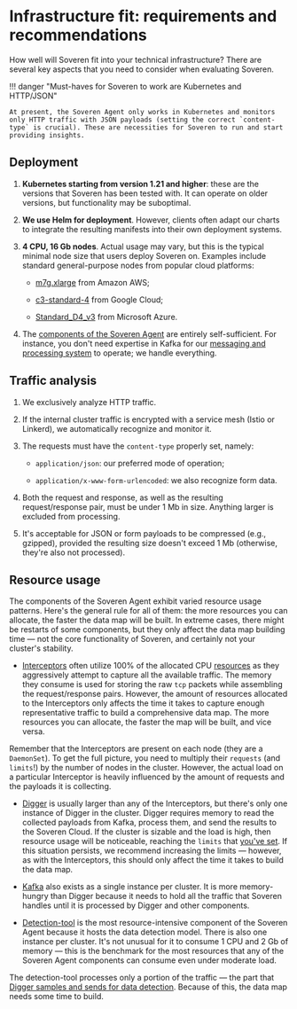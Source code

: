 # Infrastructure fit: requirements and recommendations

How well will Soveren fit into your technical infrastructure? There are several key aspects that you need to consider when evaluating Soveren.

!!! danger "Must-haves for Soveren to work are Kubernetes and HTTP/JSON"

    At present, the Soveren Agent only works in Kubernetes and monitors only HTTP traffic with JSON payloads (setting the correct `content-type` is crucial). These are necessities for Soveren to run and start providing insights.

## Deployment

1. **Kubernetes starting from version 1.21 and higher**: these are the versions that Soveren has been tested with. It can operate on older versions, but functionality may be suboptimal.

2. **We use Helm for deployment**. However, clients often adapt our charts to integrate the resulting manifests into their own deployment systems.

3. **4 CPU, 16 Gb nodes**. Actual usage may vary, but this is the typical minimal node size that users deploy Soveren on. Examples include standard general-purpose nodes from popular cloud platforms:

    * [m7g.xlarge](https://aws.amazon.com/ec2/instance-types/#General_Purpose) from Amazon AWS;

    * [c3-standard-4](https://cloud.google.com/compute/all-pricing#c3_standard_machine_types) from Google Cloud;

    * [Standard_D4_v3](https://learn.microsoft.com/en-us/azure/virtual-machines/dv3-dsv3-series#dv3-series) from Microsoft Azure.

4. The [components of the Soveren Agent](../overview/#soveren-agent) are entirely self-sufficient. For instance, you don't need expertise in Kafka for our [messaging and processing system](../traffic-processing/) to operate; we handle everything.

## Traffic analysis

1. We exclusively analyze HTTP traffic.

2. If the internal cluster traffic is encrypted with a service mesh (Istio or Linkerd), we automatically recognize and monitor it.

3. The requests must have the `content-type` properly set, namely:

    * `application/json`: our preferred mode of operation;

    * `application/x-www-form-urlencoded`: we also recognize form data.

4. Both the request and response, as well as the resulting request/response pair, must be under 1 Mb in size. Anything larger is excluded from processing.

5. It's acceptable for JSON or form payloads to be compressed (e.g., gzipped), provided the resulting size doesn't exceed 1 Mb (otherwise, they're also not processed).

## Resource usage

The components of the Soveren Agent exhibit varied resource usage patterns. Here's the general rule for all of them: the more resources you can allocate, the faster the data map will be built. In extreme cases, there might be restarts of some components, but they only affect the data map building time — not the core functionality of Soveren, and certainly not your cluster's stability.

* [Interceptors](../traffic-interception/) often utilize 100% of the allocated CPU [resources](../../administration/configuring-agent/#interceptors) as they aggressively attempt to capture all the available traffic. The memory they consume is used for storing the raw `tcp` packets while assembling the request/response pairs. However, the amount of resources allocated to the Interceptors only affects the time it takes to capture enough representative traffic to build a comprehensive data map. The more resources you can allocate, the faster the map will be built, and vice versa.

Remember that the Interceptors are present on each node (they are a `DaemonSet`). To get the full picture, you need to multiply their `requests` (and `limits`!) by the number of nodes in the cluster. However, the actual load on a particular Interceptor is heavily influenced by the amount of requests and the payloads it is collecting.

* [Digger](../traffic-processing/) is usually larger than any of the Interceptors, but there's only one instance of Digger in the cluster. Digger requires memory to read the collected payloads from Kafka, process them, and send the results to the Soveren Cloud. If the cluster is sizable and the load is high, then resource usage will be noticeable, reaching the `limits` that [you've set](../../administration/configuring-agent/#digger). If this situation persists, we recommend increasing the limits — however, as with the Interceptors, this should only affect the time it takes to build the data map.

* [Kafka](../../administration/configuring-agent/#kafka) also exists as a single instance per cluster. It is more memory-hungry than Digger because it needs to hold all the traffic that Soveren handles until it is processed by Digger and other components.

* [Detection-tool](../../administration/configuring-agent/#detection-tool) is the most resource-intensive component of the Soveren Agent because it hosts the data detection model. There is also one instance per cluster. It's not unusual for it to consume 1 CPU and 2 Gb of memory — this is the benchmark for the most resources that any of the Soveren Agent components can consume even under moderate load.

The detection-tool processes only a portion of the traffic — the part that [Digger samples and sends for data detection](../traffic-processing/#url-clustering-sampling-and-data-detection). Because of this, the data map needs some time to build.